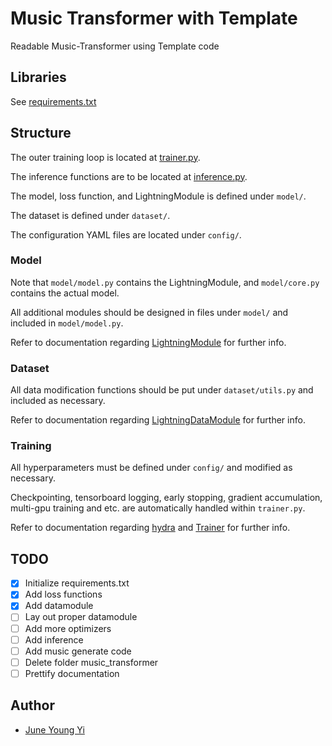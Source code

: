 # Music Transformer with Template
Readable Music-Transformer using Template code

## Libraries

See [requirements.txt](requirements.txt)

## Structure

The outer training loop is located at [trainer.py](trainer.py).

The inference functions are to be located at [inference.py](inference.py).

The model, loss function, and LightningModule is defined under `model/`.

The dataset is defined under `dataset/`.

The configuration YAML files are located under `config/`.

### Model

Note that `model/model.py` contains the LightningModule, and `model/core.py` contains the actual model.

All additional modules should be designed in files under `model/` and included in `model/model.py`.

Refer to documentation regarding [LightningModule](https://pytorch-lightning.readthedocs.io/en/stable/lightning_module.html) for further info.

### Dataset

All data modification functions should be put under `dataset/utils.py` and included as necessary.

Refer to documentation regarding [LightningDataModule](https://pytorch-lightning.readthedocs.io/en/stable/datamodules.html) for further info.

### Training

All hyperparameters must be defined under `config/` and modified as necessary.

Checkpointing, tensorboard logging, early stopping, gradient accumulation, multi-gpu training and etc. are automatically handled within `trainer.py`.

Refer to documentation regarding [hydra](https://hydra.cc) and [Trainer](https://pytorch-lightning.readthedocs.io/en/stable/trainer.html) for further info.


## TODO

 - [x] Initialize requirements.txt
 - [x] Add loss functions
 - [x] Add datamodule
 - [ ] Lay out proper datamodule
 - [ ] Add more optimizers
 - [ ] Add inference
 - [ ] Add music generate code 
 - [ ] Delete folder music_transformer
 - [ ] Prettify documentation

## Author

- [June Young Yi](https://github.com/Rick-McCoy)
